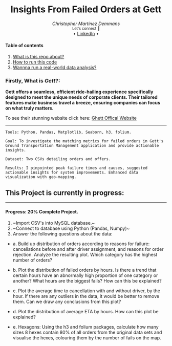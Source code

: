 <div align="center">
    <h1>Insights From Failed Orders at Gett</h1>
    <i>Christopher Martinez Demmans</i>
</div>

<div align="center">
    <sub>Let's connect 🤗</sub>
    <br />
   • <a href="https://www.linkedin.com/in/christopher-martinez-demmans-3a1594291/">LinkedIn</a> •
<br />
</div>

#### Table of contents
1. [What is this repo about?](#firstly-what-is-gett)
2. [How to run this code](#how-to-run-this-code)
3. [Wannna run a real-world data analysis?](#wannna-build-real-world-ml-products)

### Firstly, What is *Gett*?:

**Gett offers a seamless, efficient ride-hailing experience specifically designed to meet the unique needs of corporate clients. Their tailored features make business travel a breeze, ensuring companies can focus on what truly matters.** 

To see their stunning website click here:
[Ghett Offical Website](https://www.gett.com/uk/)

---
```
Tools: Python, Pandas, Matplotlib, Seaborn, h3, folium.

Goal: To investigate the matching metrics for failed orders in Gett's Ground Transportation Management application and provide actionable insights.

Dataset: Two CSVs detailing orders and offers.

Results: I pinpointed peak failure times and causes, suggested actionable insights for system improvements. Enhanced data visualization with geo-mapping.
```
## This Project is currently in progress:

---

#### Progress: 20% Complete Project.
1. ~Import CSV's into MySQL database.~
2. ~Connect to database using Python (Pandas, Numpy)~
3. Answer the following questions about the data:

- a. Build up distribution of orders according to reasons for failure: cancellations before and after driver assignment, and reasons for order rejection. Analyze the resulting plot. Which category has the highest number of orders?

- b. Plot the distribution of failed orders by hours. Is there a trend that certain hours have an abnormally high proportion of one category or another? What hours are the biggest fails? How can this be explained?

- c. Plot the average time to cancellation with and without driver, by the hour. If there are any outliers in the data, it would be better to remove them. Can we draw any conclusions from this plot?

- d. Plot the distribution of average ETA by hours. How can this plot be explained?

- e. Hexagons: Using the h3 and folium packages, calculate how many sizes 8 hexes contain 80% of all orders from the original data sets and visualise the hexes, colouring them by the number of fails on the map.
